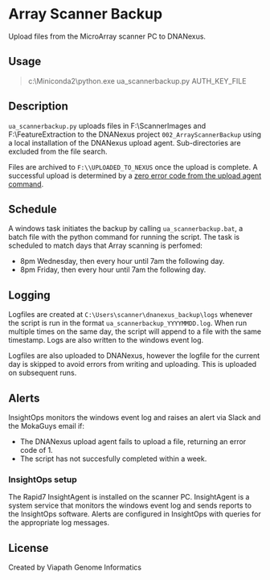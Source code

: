 # Array Scanner Backup
Upload files from the MicroArray scanner PC to DNANexus.

## Usage
> c:\Miniconda2\python.exe ua_scannerbackup.py AUTH_KEY_FILE

## Description

`ua_scannerbackup.py` uploads files in F:\ScannerImages and F:\FeatureExtraction to the DNANexus project `002_ArrayScannerBackup` using a local installation of the DNANexus upload agent. Sub-directories are excluded from the file search.

Files are archived to `F:\\UPLOADED_TO_NEXUS` once the upload is complete. A successful upload is determined by a [zero error code from the upload agent command](https://documentation.dnanexus.com/user/objects/uploading-and-downloading-files/batch/upload-agent#errors).

## Schedule
A windows task initiates the backup by calling `ua_scannerbackup.bat`, a batch file with the python command for running the script. The task is scheduled to match days that Array scanning is perfomed:
- 8pm Wednesday, then every hour until 7am the following day.
- 8pm Friday, then every hour until 7am the following day.

## Logging
Logfiles are created at `C:\Users\scanner\dnanexus_backup\logs` whenever the script is run in the format `ua_scannerbackup_YYYYMMDD.log`. When run multiple times on the same day, the script will append to a file with the same timestamp. Logs are also written to the windows event log.

Logfiles are also uploaded to DNANexus, however the logfile for the current day is skipped to avoid errors from writing and uploading. This is uploaded on subsequent runs.

## Alerts
InsightOps monitors the windows event log and raises an alert via Slack and the MokaGuys email if:
* The DNANexus upload agent fails to upload a file, returning an error code of 1.
* The script has not succesfully completed within a week.

### InsightOps setup
The Rapid7 InsightAgent is installed on the scanner PC. InsightAgent is a system service that monitors the windows event log and sends reports to the InsightOps software. Alerts are configured in InsightOps with queries for the appropriate log messages. 

## License
Created by Viapath Genome Informatics
